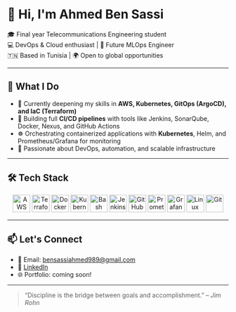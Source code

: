 # 👋 Hi, I'm Ahmed Ben Sassi

🎓 Final year Telecommunications Engineering student  
💻 DevOps & Cloud enthusiast | 🚀 Future MLOps Engineer  
🇹🇳 Based in Tunisia | 🌍 Open to global opportunities

---

## 💼 What I Do

- 🧠 Currently deepening my skills in **AWS, Kubernetes, GitOps (ArgoCD), and IaC (Terraform)**
- 🔁 Building full **CI/CD pipelines** with tools like Jenkins, SonarQube, Docker, Nexus, and GitHub Actions
- ☸️ Orchestrating containerized applications with **Kubernetes**, Helm, and Prometheus/Grafana for monitoring
- 🔐 Passionate about DevOps, automation, and scalable infrastructure

---

## 🛠️ Tech Stack

<p align="center">
  <!-- Cloud & Infrastructure -->
  <img src="https://cdn.jsdelivr.net/gh/devicons/devicon/icons/amazonwebservices/amazonwebservices-original.svg" alt="AWS" width="40" height="40"/>
  <img src="https://cdn.jsdelivr.net/gh/devicons/devicon/icons/terraform/terraform-original.svg" alt="Terraform" width="40" height="40"/>

  <!-- Containers & Orchestration -->
  <img src="https://cdn.jsdelivr.net/gh/devicons/devicon/icons/docker/docker-original.svg" alt="Docker" width="40" height="40"/>
  <img src="https://cdn.jsdelivr.net/gh/devicons/devicon/icons/kubernetes/kubernetes-plain.svg" alt="Kubernetes" width="40" height="40"/>
  <img src="https://cdn.jsdelivr.net/gh/devicons/devicon/icons/bash/bash-original.svg" alt="Bash" width="40" height="40"/>

  <!-- CI/CD & DevOps -->
  <img src="https://cdn.jsdelivr.net/gh/devicons/devicon/icons/jenkins/jenkins-original.svg" alt="Jenkins" width="40" height="40"/>
  <img src="https://cdn.jsdelivr.net/gh/devicons/devicon/icons/github/github-original.svg" alt="GitHub Actions" width="40" height="40"/>

  <!-- Monitoring & Tools -->
  <img src="https://cdn.jsdelivr.net/gh/devicons/devicon/icons/prometheus/prometheus-original.svg" alt="Prometheus" width="40" height="40"/>
  <img src="https://cdn.jsdelivr.net/gh/devicons/devicon/icons/grafana/grafana-original.svg" alt="Grafana" width="40" height="40"/>

  <!-- OS & Utilities -->
  <img src="https://cdn.jsdelivr.net/gh/devicons/devicon/icons/linux/linux-original.svg" alt="Linux" width="40" height="40"/>
  <img src="https://cdn.jsdelivr.net/gh/devicons/devicon/icons/git/git-original.svg" alt="Git" width="40" height="40"/>
</p>

---

## 📫 Let's Connect

- 📧 Email: bensassiahmed989@gmail.com  
- 💼 [LinkedIn](https://www.linkedin.com/in/your-link)  
- 🌐 Portfolio: coming soon!

---

> “Discipline is the bridge between goals and accomplishment.” – *Jim Rohn*
